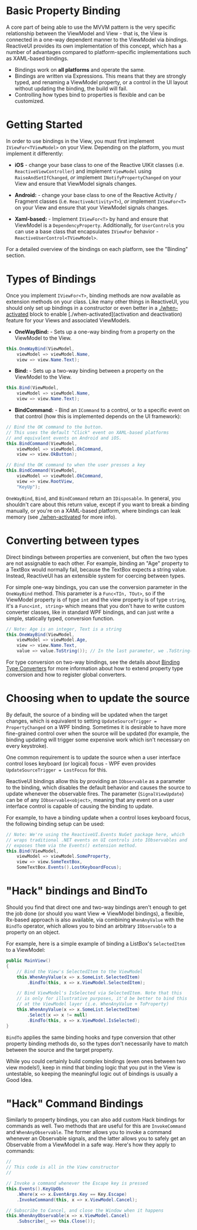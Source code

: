 # Basic Property Binding 

A core part of being able to use the MVVM pattern is the very specific relationship between the ViewModel and View - that is, the View is connected in a one-way dependent manner to the ViewModel via *bindings*. ReactiveUI provides its own implementation of this concept, which has a number of advantages compared to platform-specific implementations such as XAML-based bindings.

* Bindings work on **all platforms** and operate the same.
* Bindings are written via Expressions. This means that they are strongly typed, and renaming a ViewModel property, or a control in the UI layout without updating the binding, the build will fail.
* Controlling how types bind to properties is flexible and can be customized.

# Getting Started

In order to use bindings in the View, you must first implement `IViewFor<TViewModel>` on your View. Depending on the platform, you must implement it differently:

* **iOS** - change your base class to one of the Reactive UIKit classes (i.e.
  `ReactiveViewController`) and implement `ViewModel` using
  `RaiseAndSetIfChanged`, *or* implement `INotifyPropertyChanged` on your View and
  ensure that ViewModel signals changes.

* **Android:** - change your base class to one of the Reactive Activity /
  Fragment classes (i.e. `ReactiveActivity<T>`), *or* implement
  `IViewFor<T>` on your View and ensure that your ViewModel signals
  changes.

* **Xaml-based:** - Implement `IViewFor<T>` by hand and ensure that ViewModel
  is a `DependencyProperty`. Additionally, for `UserControl`s you can use a base 
  class that encapsulates `IViewFor` behavior - `ReactiveUserControl<TViewModel>`.
  
For a detailed overview of the bindings on each platform, see the "Binding" section.

# Types of Bindings

Once you implement `IViewFor<T>`, binding methods are now available as extension methods on your class. Like many other things in ReactiveUI, you should only set up bindings in a constructor or even better in a [./when-activated](WhenActivated) block to enable [./when-activated](activation and deactivation) feature for your Views and associated ViewModels.

* **OneWayBind:** - Sets up a one-way binding from a property on the ViewModel
  to the View.

```csharp
this.OneWayBind(ViewModel, 
    viewModel => viewModel.Name, 
    view => view.Name.Text);
```

* **Bind:** - Sets up a two-way binding between a property on the ViewModel to
  the View.

```csharp
this.Bind(ViewModel, 
    viewModel => viewModel.Name, 
    view => view.Name.Text);
```

* **BindCommand:** - Bind an `ICommand` to a control, or to a specific event on that control (how this is implemented depends on the UI framework):

```csharp
// Bind the OK command to the button. 
// This uses the default "Click" event on XAML-based platforms 
// and equivalent events on Android and iOS.
this.BindCommand(ViewModel, 
    viewModel => viewModel.OkCommand, 
    view => view.OkButton);

// Bind the OK command to when the user presses a key
this.BindCommand(ViewModel, 
    viewModel => viewModel.OkCommand, 
    view => view.RootView, 
    "KeyUp");
```

`OneWayBind`, `Bind`, and `BindCommand` return an `IDisposable`. In general, you shouldn't care about this return value, except if you want to break a binding manually, or you're on a XAML-based platform, where bindings can leak memory (see [./when-activated](WhenActivated) for more info).

# Converting between types

Direct bindings between properties are convenient, but often the two types are not assignable to each other. For example, binding an "Age" property to a TextBox would normally fail, because the TextBox expects a string value. Instead, ReactiveUI has an extensible system for coercing between types.

For simple one-way bindings, you can use the conversion parameter in the `OneWayBind` method. This parameter is a `Func<TIn, TOut>`, so if the ViewModel property is of type `int` and the view property is of type `string`, it's a `Func<int, string>`
which means that you don't have to write custom converter classes, like in standard WPF bindings, and can just write a simple, statically typed, conversion function.

```csharp
// Note: Age is an integer, Text is a string
this.OneWayBind(ViewModel, 
    viewModel => viewModel.Age, 
    view => view.Name.Text, 
    value => value.ToString()); // In the last parameter, we .ToString() the integer
```

For type conversion on two-way bindings, see the details about [Binding Type Converters](./value-converters) for more information about how to extend property type conversion and how to register global converters.

# Choosing when to update the source

By default, the source of a binding will be updated when the target changes, which is equivalent to setting `UpdateSourceTrigger = PropertyChanged` on a WPF binding. Sometimes it is desirable to have more fine-grained control over when the source will be updated (for example, the binding updating will trigger some expensive work which isn't necessary on every keystroke).

One common requirement is to update the source when a user interface control loses keyboard (or logical) focus - WPF even provides `UpdateSourceTrigger = LostFocus` for this.

ReactiveUI bindings allow this by providing an `IObservable` as a parameter to the binding, which disables the default behavior and causes the source to update whenever the observable fires. The parameter (`SignalViewUpdate`) can be of any `IObservable<object>`, meaning that any event on a user interface control is capable of causing the binding to update.

For example, to have a binding update when a control loses keyboard focus, the following binding setup can be used:

```cs
// Note: We're using the ReactiveUI.Events NuGet package here, which 
// wraps traditional .NET events on UI controls into IObservables and 
// exposes them via the Events() extension method.
this.Bind(ViewModel, 
    viewModel => viewModel.SomeProperty, 
    view => view.SomeTextBox, 
    SomeTextBox.Events().LostKeyboardFocus);
```

# "Hack" bindings and BindTo

Should you find that direct one and two-way bindings aren't enough to get the job done (or should you want View => ViewModel bindings), a flexible, Rx-based approach is also available, via combining `WhenAnyValue` with the `BindTo` operator, which allows you to bind an arbitrary `IObservable` to a property on an object.

For example, here is a simple example of binding a ListBox's `SelectedItem` to a ViewModel:

```cs
public MainView()
{
    // Bind the View's SelectedItem to the ViewModel
    this.WhenAnyValue(x => x.SomeList.SelectedItem)
        .BindTo(this, x => x.ViewModel.SelectedItem);

    // Bind ViewModel's IsSelected via SelectedItem. Note that this
    // is only for illustrative purposes, it'd be better to bind this
    // at the ViewModel layer (i.e. WhenAnyValue + ToProperty)
    this.WhenAnyValue(x => x.SomeList.SelectedItem)
        .Select(x => x != null)
        .BindTo(this, x => x.ViewModel.IsSelected);
}
```

`BindTo` applies the same binding hooks and type conversion that other property binding methods do, so the types don't necessarily have to match between the source and the target property.

While you could certainly build complex bindings (even ones between two view models!), keep in mind that binding logic that you put in the View is untestable, so keeping the meaningful logic out of bindings is usually a Good Idea.

# "Hack" Command Bindings

Similarly to property bindings, you can also add custom Hack bindings for commands as well. Two methods that are useful for this are `InvokeCommand` and `WhenAnyObservable`. The former allows you to invoke a command whenever an Observable signals, and the latter allows you to safely get an Observable from a ViewModel in a safe way. Here's how they apply to commands:

```cs
//
// This code is all in the View constructor
//

// Invoke a command whenever the Escape key is pressed
this.Events().KeyUpObs
    .Where(x => x.EventArgs.Key == Key.Escape)
    .InvokeCommand(this, x => x.ViewModel.Cancel);

// Subscribe to Cancel, and close the Window when it happens
this.WhenAnyObservable(x => x.ViewModel.Cancel)
    .Subscribe(_ => this.Close());
```
